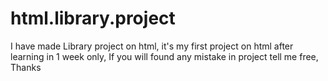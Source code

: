 # html.library.project
I have made Library project on html, it's my first project on html after learning in 1 week only, If you will found any mistake in project tell me free, Thanks
